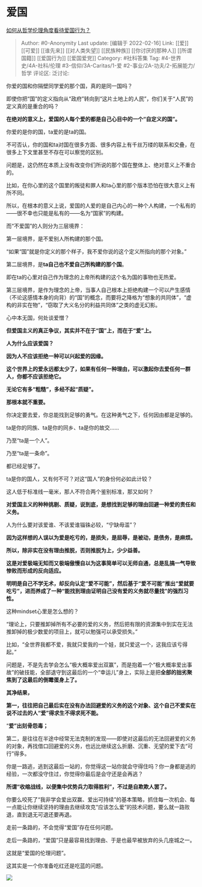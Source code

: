 # 爱国
[如何从哲学伦理角度看待爱国行为？](https://www.zhihu.com/question/451566522/answer/2349951843)

> Author: #0-Anonymity
> Last update: [编辑于 2022-02-16]
> Link: [[爱]] [[可爱]] [[谁先来]] [[对人类失望]] [[民族种族]] [[你讨厌的那种人]] [[所谓国籍]] [[爱国行为]] [[爱国爱党]]
> Category: #社科答集
> Tag: #4-世界史/4A-社科/伦理 #3-信仰/3A-Caritas/1-爱 #2-事业/2A-功夫/2-拓展能力/哲学
> 评论区:
> 泛讨论:

你爱的国和你隔壁同学爱的那个国，真的是同一国吗？

即使你把“国”的定义指向从“政府”转向到“这片土地上的人民”，你们关于“人民”的定义真的是重合的吗？

**在绝对的意义上，爱国的人每个爱的都是自己心目中的一个“自定义的国”。**

你爱的是你的国，ta爱的是ta的国。

不可否认，你的国和ta对国在很多方面、很多内容上有千丝万缕的联系和交叠，在很多上下文里甚至不存在可以察觉的区别。

问题是，这仍然在本质上没有改变你们所说的那个国在整体上、绝对意义上不重合的。

比如，在你心里的这个国里的叛徒和罪人和ta心里的那个版本恐怕在很大意义上有所不同。

所以，在根本的意义上说，爱国的人爱的是自己内心的一种个人构建，一个私有的——很不幸也只能是私有的——名为“国家”的构建。

而“不爱国”的人则分为三层境界：

第一层境界，是不爱别人所构建的那个国。

“如果“国”就是你定义的那个样子，我不爱你说的这个定义所指向的那个对象。”

第二层境界，是**ta自己也不爱自己所构建的那个国**。

即在ta的心里对自己作为理念的上帝所构建的这个名为国的事物也无热爱。

第三层境界，是作为理念的上帝，当事人自己根本上拒绝构建一个可以产生感情（不论这感情本身的向背）的“国”的概念，而要将之降格为“想象的共同体”，“虚构的非实在物”，“窃取了大义名分的利益共同体”之类的虚无幻影。

心中本无国，何处谈爱憎？

**但爱国主义的真正争议，其实并不在于“国”上，而在于“爱”上。**

**人为什么应该爱国？**

**因为人不应该拒绝一种可以兴起爱的因缘。**

**这个世界上的爱永远都太少了，如果有任何一种理由，可以激起你去爱任何一群人，你都不应该拒绝它。**

**无论它有多“粗糙”，多经不起“质疑”。**

**那根本就不重要。**

你决定要去爱，你总能找到足够的勇气。在这种勇气之下，任何因由都是足够的。

ta是你的同族、ta是你的同乡、ta是你的故交……

乃至“ta是一个人”。

乃至“ta是一条命”。

都已经足够了。

ta是你的国人，又有何不可？对这“国人”的身份何必如此计较？

这人低于标准线一毫米，那人不符合两个鉴别标准，那又如何？

**对爱国主义的种种挑剔、质疑，说到底，是想找到足够的理由回避一种爱的责任和义务。**

人为什么要对该爱谁、不该爱谁锱铢必较，“宁缺毋滥”？

**因为这样想的人误以为爱是吃亏的，是损失，是屈辱，是被动，是债务，是麻烦。**

**所以，除非实在没有理由推脱，否则推脱为上，少少益善。**

**这是对爱极端无知而又极端傲慢自以为这事简单可以无师自通，总是乱搞一气导致惨败而形成的反向适应。**

**明明是自己不学无术，却反向认定“爱不可能”，然后基于“爱不可能”推出“爱就要吃亏”，进而养成了一种“能找到理由证明自己没有爱的义务就尽量找”的强烈习性。**

这种mindset心里是怎么想的？

“理论上，只要推卸掉所有不必要的爱的义务，然后把有限的资源集中到实在无法推卸掉的极少数爱的项目上，就可以勉强可以承受损失。”

比如，“全世界我都不爱，我就只爱我的一个娃，就只爱这一个，这我应该亏得起。”

问题是，不是先去学会怎么“极大概率爱出双赢”，而是抱着一个“极大概率爱出事故”的破技能，全部退守到这最后的一个“幸运儿”身上，实际上是把**全部的拙劣聚焦到了这最后的倒霉蛋身上了。**

**其净结果，**

**第一，往往把自己最后实在没有办法回避爱的义务的这个对象、这个自己不爱实在说不过去的人“爱”得求生不得求死不能。**

“**爱”出刻骨怨毒；**

第二，是往往在半途中经常无法克制的发现——即使对这最后的无法回避爱的义务的对象，再找借口回避爱的义务，也远比继续这么折磨、沉重、无望的爱下去“可行”得多。

你是一路逃，逃到这最后一站的，你觉得这一站你就会守得住吗？你一身都是逃的经验，一次都没守住过，你觉得你最后是会守还是会再逃？

**所谓“收缩战线，以便集中优势兵力取得胜利”，不过是自欺欺人罢了。**

你要么咬死了“我非学会爱出双赢、爱出可持续”的基本策略，抓住每一次机会、每一点能让你继续坚持的理由去继续攻克“应该怎么爱”的技术问题，要么就一路败退，直到退无可退还要再退。

走前一条路的，不会觉得“爱国”存在任何问题。

走后一条路的，“爱国”只是最容易找到理由、于是也最早被放弃的头几座城之一。

这就是“爱国的伦理问题”。

这其实是一个你准备吃红还是吃蓝的问题。

![](https://pic1.zhimg.com/50/v2-1395aa116f91e459b9b4ff3155596397_720w.jpg?source=1940ef5c)
